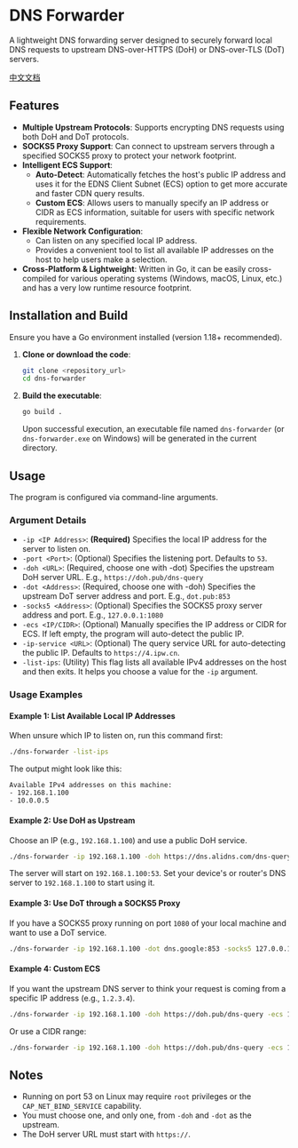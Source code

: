 # DNS Forwarder

A lightweight DNS forwarding server designed to securely forward local DNS requests to upstream DNS-over-HTTPS (DoH) or DNS-over-TLS (DoT) servers.

[中文文档](README.md)

## Features

- **Multiple Upstream Protocols**: Supports encrypting DNS requests using both DoH and DoT protocols.
- **SOCKS5 Proxy Support**: Can connect to upstream servers through a specified SOCKS5 proxy to protect your network footprint.
- **Intelligent ECS Support**:
  - **Auto-Detect**: Automatically fetches the host's public IP address and uses it for the EDNS Client Subnet (ECS) option to get more accurate and faster CDN query results.
  - **Custom ECS**: Allows users to manually specify an IP address or CIDR as ECS information, suitable for users with specific network requirements.
- **Flexible Network Configuration**:
  - Can listen on any specified local IP address.
  - Provides a convenient tool to list all available IP addresses on the host to help users make a selection.
- **Cross-Platform & Lightweight**: Written in Go, it can be easily cross-compiled for various operating systems (Windows, macOS, Linux, etc.) and has a very low runtime resource footprint.

## Installation and Build

Ensure you have a Go environment installed (version 1.18+ recommended).

1.  **Clone or download the code**:
    ```bash
    git clone <repository_url>
    cd dns-forwarder
    ```

2.  **Build the executable**:
    ```bash
    go build .
    ```
    Upon successful execution, an executable file named `dns-forwarder` (or `dns-forwarder.exe` on Windows) will be generated in the current directory.

## Usage

The program is configured via command-line arguments.

### Argument Details

- `-ip <IP Address>`: **(Required)** Specifies the local IP address for the server to listen on.
- `-port <Port>`: (Optional) Specifies the listening port. Defaults to `53`.
- `-doh <URL>`: (Required, choose one with -dot) Specifies the upstream DoH server URL. E.g., `https://doh.pub/dns-query`
- `-dot <Address>`: (Required, choose one with -doh) Specifies the upstream DoT server address and port. E.g., `dot.pub:853`
- `-socks5 <Address>`: (Optional) Specifies the SOCKS5 proxy server address and port. E.g., `127.0.0.1:1080`
- `-ecs <IP/CIDR>`: (Optional) Manually specifies the IP address or CIDR for ECS. If left empty, the program will auto-detect the public IP.
- `-ip-service <URL>`: (Optional) The query service URL for auto-detecting the public IP. Defaults to `https://4.ipw.cn`.
- `-list-ips`: (Utility) This flag lists all available IPv4 addresses on the host and then exits. It helps you choose a value for the `-ip` argument.

### Usage Examples

#### Example 1: List Available Local IP Addresses

When unsure which IP to listen on, run this command first:
```bash
./dns-forwarder -list-ips
```
The output might look like this:
```
Available IPv4 addresses on this machine:
- 192.168.1.100
- 10.0.0.5
```

#### Example 2: Use DoH as Upstream

Choose an IP (e.g., `192.168.1.100`) and use a public DoH service.
```bash
./dns-forwarder -ip 192.168.1.100 -doh https://dns.alidns.com/dns-query
```
The server will start on `192.168.1.100:53`. Set your device's or router's DNS server to `192.168.1.100` to start using it.

#### Example 3: Use DoT through a SOCKS5 Proxy

If you have a SOCKS5 proxy running on port `1080` of your local machine and want to use a DoT service.
```bash
./dns-forwarder -ip 192.168.1.100 -dot dns.google:853 -socks5 127.0.0.1:1080
```

#### Example 4: Custom ECS

If you want the upstream DNS server to think your request is coming from a specific IP address (e.g., `1.2.3.4`).
```bash
./dns-forwarder -ip 192.168.1.100 -doh https://doh.pub/dns-query -ecs 1.2.3.4
```
Or use a CIDR range:
```bash
./dns-forwarder -ip 192.168.1.100 -doh https://doh.pub/dns-query -ecs 1.2.3.0/24
```

## Notes

- Running on port 53 on Linux may require `root` privileges or the `CAP_NET_BIND_SERVICE` capability.
- You must choose one, and only one, from `-doh` and `-dot` as the upstream.
- The DoH server URL must start with `https://`.
